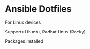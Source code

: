 # Ansible Dotfiles


For Linux devices

Supports Ubuntu, Redhat Linux (Rocky)

Packages Installed


